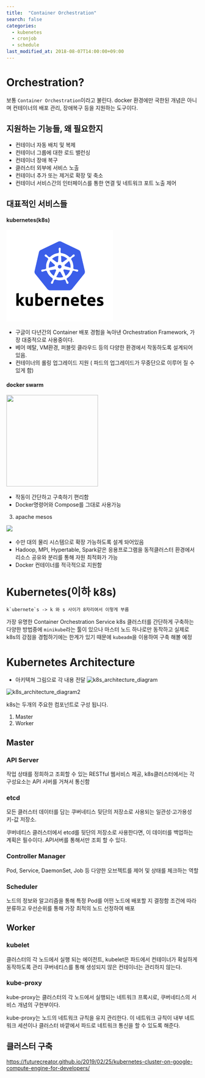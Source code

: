 ```yaml
---
title:  "Container Orchestration"
search: false
categories: 
  - kubenetes
  - cronjob
  - schedule
last_modified_at: 2018-08-07T14:00:00+09:00
---
```



# Orchestration?

보통 `Container Orchestration`이라고 불린다. docker 환경에만 국한된 개념은 아니며 컨테이너의 배포 관리, 장애복구 등을 지원하는 도구이다.

## 지원하는 기능들, 왜 필요한지
* 컨테이너 자동 배치 및 복제
* 컨테이너 그룹에 대한 로드 밸런싱
* 컨테이너 장애 복구
* 클러스터 외부에 서비스 노출
* 컨테이너 추가 또는 제거로 확장 및 축소
* 컨테이너 서비스간의 인터페이스를 통한 연결 및 네트워크 포트 노출 제어

## 대표적인 서비스들

#### kubernetes(k8s)

![k8s_image](https://raw.githubusercontent.com/1ambda/1ambda.github.io/master/assets/images/infra-kubernetes/intro/logo.png)
* 구글이 다년간의 Container 배포 경험을 녹아낸 Orchestration Framework, 가장 대중적으로 사용중이다.
* 베어 메탈, VM환경, 퍼블릿 클라우드 등의 다양한 환경에서 작동하도록 설계되어 있음.
* 컨테이너의 롤링 업그레이드 지원 ( 파드의 업그레이드가 무중단으로 이루어 질 수 있게 함)

#### docker swarm

<img src="https://subicura.com/assets/article_images/2017-02-25-container-orchestration-with-docker-swarm/docker-swarm.png" width=240 height=240>

* 작동이 간단하고 구축하기 편리함
* Docker명령어와 Compose를 그대로 사용가능

3. apache mesos

<img src="https://mesos.apache.org/assets/img/mesos_logo_fb_preview.png" width=240 hegith=240>

* 수만 대의 물리 시스템으로 확장 가능하도록 설계 돠어있음
* Hadoop, MPI, Hypertable, Spark같은 응용프로그램을 동적클러스터 환경에서 리소스 공유와 분리를 통해 자원 최적화가 가능
* Docker 컨테이너를 적극적으로 지원함



# Kubernetes(이하 k8s)
    k`ubernete`s -> k 와 s 사이가 8자리여서 이렇게 부름

가장 유명한 Container Orchestration Service 
k8s 클러스터를 간단하게 구축하는 다양한 방법중에 `minikube`라는 툴이 있으나 마스터 노드 하나로만 동작하고 실제로 k8s의 강점을 경험하기에는 한계가 있기 때문에 `kubeadm`을 이용하여 구축 해볼 예정

# Kubernetes Architecture
* 아키텍쳐 그림으로 각 내용 전달
![k8s_architecture_diagram](https://miro.medium.com/max/3032/1*t5TbINIv1vbTYCTraPy16g.png)

![k8s_architecture_diagram2](http://www.mantech.co.kr/wp-content/uploads/2017/07/Kubernetes.png)

k8s는 두개의 주요한 컴포넌트로 구성 됩니다.
1. Master
2. Worker

## Master
### API Server
작업 상태를 정희하고 조회할 수 있는 RESTful 웹서비스 제공, k8s클러스터에서는 각 구성요소는 API 서버를 거쳐서 통신함 

### etcd 
모든 클러스터 데이터를 담는 쿠버네티스 뒷단의 저장소로 사용되는 일관성·고가용성 키-값 저장소.

쿠버네티스 클러스터에서 etcd를 뒷단의 저장소로 사용한다면, 이 데이터를 백업하는 계획은 필수이다.
API서버를 통해서만 조회 할 수 있다.

### Controller Manager
Pod, Service, DaemonSet, Job 등 다양한 오브젝트를 제어 및 상태를 체크하는 역할 

### Scheduler
노드의 정보와 알고리즘을 통해 특정 Pod를 어떤 노드에 배포할 지 결정함 조건에 따라 분류하고 우선순위를 통해 가장 최적의 노드 선정하여 배포


## Worker
### kubelet
클러스터의 각 노드에서 실행 되는 에이전트, kubelet은 파드에서 컨테이너가 확실하게 동작하도록 관리
쿠버네티스를 통해 생성되지 않은 컨테이너는 관리하지 않는다.

### kube-proxy
kube-proxy는 클러스터의 각 노드에서 실행되는 네트워크 프록시로, 쿠버네티스의 서비스 개념의 구현부이다.

kube-proxy는 노드의 네트워크 규칙을 유지 관리한다. 이 네트워크 규칙이 내부 네트워크 세션이나 클러스터 바깥에서 파드로 네트워크 통신을 할 수 있도록 해준다.

## 클러스터 구축 
https://futurecreator.github.io/2019/02/25/kubernetes-cluster-on-google-compute-engine-for-developers/

